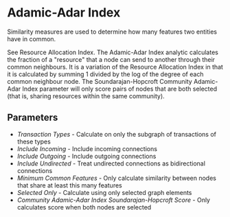 # Adamic-Adar Index

Similarity measures are used to determine how many features two entities
have in common.

See Resource Allocation Index. The Adamic-Adar Index analytic calculates
the fraction of a "resource" that a node can send to another through
their common neighbours. It is a variation of the Resource Allocation
Index in that it is calculated by summing 1 divided by the log of the
degree of each common neighbour node. The Soundarajan-Hopcroft Community
Adamic-Adar Index parameter will only score pairs of nodes that are both
selected (that is, sharing resources within the same community).

## Parameters

-   *Transaction Types* - Calculate on only the subgraph of transactions
    of these types
-   *Include Incoming* - Include incoming connections
-   *Include Outgoing* - Include outgoing connections
-   *Include Undirected* - Treat undirected connections as bidirectional
    connections
-   *Minimum Common Features* - Only calculate similarity between nodes
    that share at least this many features
-   *Selected Only* - Calculate using only selected graph elements
-   *Community Adamic-Adar Index Soundarajan-Hopcroft Score* - Only
    calculates score when both nodes are selected
